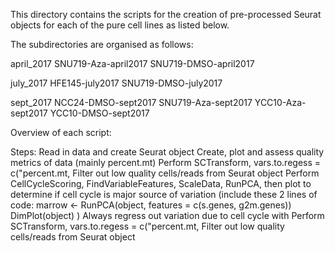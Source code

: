 This directory contains the scripts for the creation of pre-processed Seurat
objects for each of the pure cell lines as listed below.

The subdirectories are organised as follows:

april_2017
	SNU719-Aza-april2017
  SNU719-DMSO-april2017

july_2017
	HFE145-july2017
	SNU719-DMSO-july2017

sept_2017
	NCC24-DMSO-sept2017
	SNU719-Aza-sept2017
	YCC10-Aza-sept2017
	YCC10-DMSO-sept2017


Overview of each script:



Steps:
Read in data and create Seurat object
Create, plot and assess quality metrics of data (mainly percent.mt)
Perform SCTransform, vars.to.regess = c("percent.mt, Filter out low quality cells/reads from Seurat object
Perform CellCycleScoring, FindVariableFeatures, ScaleData, RunPCA, then plot to determine if cell cycle is major source of variation
(include these 2 lines of code: marrow <- RunPCA(object, features = c(s.genes, g2m.genes))
DimPlot(object)
)
Always regress out variation due to cell cycle with
Perform SCTransform, vars.to.regess = c("percent.mt, Filter out low quality cells/reads from Seurat object
